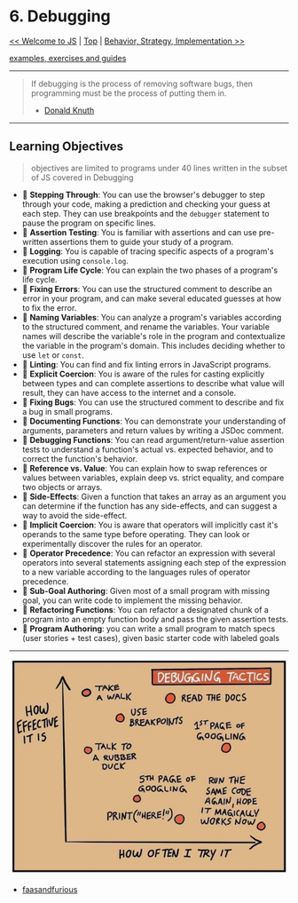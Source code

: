 # 6. Debugging

[&lt;&lt; Welcome to JS](../welcome-to-js/README.md) \| [Top](../README.md) \| [Behavior, Strategy, Implementation &gt;&gt;](../behavior-strategy-implementation/README.md)

[examples, exercises and guides](https://github.com/HackYourFutureBelgium/debugging)

---

> If debugging is the process of removing software bugs, then programming must
> be the process of putting them in.
>
> - [Donald Knuth](https://en.wikipedia.org/wiki/Donald_Knuth)

---

## Learning Objectives

> objectives are limited to programs under 40 lines written in the subset of JS covered in Debugging

- 🥚 **Stepping Through**: You can use the browser's debugger to step through your code, making a prediction and checking your guess at each step. They can use breakpoints and the `debugger` statement to pause the program on specific lines.
- 🥚 **Assertion Testing**: You is familiar with assertions and can use pre-written assertions them to guide your study of a program.
- 🥚 **Logging**: You is capable of tracing specific aspects of a program's execution using `console.log`.
- 🥚 **Program Life Cycle**: You can explain the two phases of a program's life cycle.
- 🥚 **Fixing Errors**: You can use the structured comment to describe an error in your program, and can make several educated guesses at how to fix the error.
- 🥚 **Naming Variables**: You can analyze a program's variables according to the structured comment, and rename the variables. Your variable names will describe the variable's role in the program and contextualize the variable in the program's domain. This includes deciding whether to use `let` or `const`.
- 🥚 **Linting**: You can find and fix linting errors in JavaScript programs.
- 🐣 **Explicit Coercion**: You is aware of the rules for casting explicitly between types and can complete assertions to describe what value will result, they can have access to the internet and a console.
- 🐣 **Fixing Bugs**: You can use the structured comment to describe and fix a bug in small programs.
- 🐣 **Documenting Functions**: You can demonstrate your understanding of arguments, parameters and return values by writing a JSDoc comment.
- 🐥 **Debugging Functions**: You can read argument/return-value assertion tests to understand a function's actual vs. expected behavior, and to correct the function's behavior.
- 🐣 **Reference vs. Value**: You can explain how to swap references or values between variables, explain deep vs. strict equality, and compare two objects or arrays.
- 🐣 **Side-Effects**: Given a function that takes an array as an argument you can determine if the function has any side-effects, and can suggest a way to avoid the side-effect.
- 🐥 **Implicit Coercion**: You is aware that operators will implicitly cast it's operands to the same type before operating. They can look or experimentally discover the rules for an operator.
- 🐥 **Operator Precedence**: You can refactor an expression with several operators into several statements assigning each step of the expression to a new variable according to the languages rules of operator precedence.
- 🐥 **Sub-Goal Authoring**: Given most of a small program with missing goal, you can write code to implement the missing behavior.
- 🐔 **Refactoring Functions**: You can refactor a designated chunk of a program into an empty function body and pass the given assertion tests.
- 🐔 **Program Authoring**: you can write a small program to match specs \(user stories + test cases\), given basic starter code with labeled goals

---

![Debugging Tactics](./assets/faasandfurious-debugging.png)

- [faasandfurious](https://faasandfurious.com/71)
